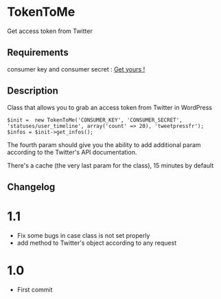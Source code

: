 # TokenToMe #

Get access token from Twitter

## Requirements ##

consumer key and consumer secret : <a href="https://apps.twitter.com/app/new">Get yours !</a>


## Description ##

Class that allows you to grab an access token from Twitter in WordPress

    $init =  new TokenToMe('CONSUMER_KEY', 'CONSUMER_SECRET', 'statuses/user_timeline', array('count' => 20), 'tweetpressfr');
    $infos = $init->get_infos();
	
The fourth param should give you the ability to add additional param according to the Twitter's API documentation.

There's a cache (the very last param for the class), 15 minutes by default

## Changelog ##

# 1.1
* Fix some bugs in case class is not set properly
* add method to Twitter's object according to any request

# 1.0
* First commit

